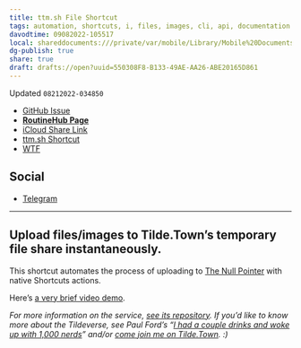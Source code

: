 ```yaml
---
title: ttm.sh File Shortcut
tags: automation, shortcuts, i, files, images, cli, api, documentation
davodtime: 09082022-105517
local: shareddocuments:///private/var/mobile/Library/Mobile%20Documents/iCloud~md~obsidian/Documents/OBSHIDDIAN/drafts/550308F8-B133-49AE-AA26-ABE20165D861.md
dg-publish: true
share: true
draft: drafts://open?uuid=550308F8-B133-49AE-AA26-ABE20165D861
---
```

Updated `08212022-034850`

- [GitHub Issue](https://github.com/extratone/i/issues/246)
- [**RoutineHub Page**](https://routinehub.co/shortcut/12854/)
- [iCloud Share Link](https://www.icloud.com/shortcuts/6b3907dbd6314f9083157adfdd79c547)
- [ttm.sh Shortcut](drafts://open?uuid=117111D9-A508-46F3-BB14-FC999568113A)
- [WTF](https://davidblue.wtf/drafts/550308F8-B133-49AE-AA26-ABE20165D861.html)

## Social

- [Telegram](https://t.me/extratone/12599)

<script async="" src="https://telegram.org/js/telegram-widget.js?1" data-telegram-post="extratone/12599" data-width="100%"></script>

---

## Upload files/images to Tilde.Town’s temporary file share instantaneously.

This shortcut automates the process of uploading to [The Null Pointer](https://ttm.sh) with native Shortcuts actions.

Here’s [a very brief video demo](https://user-images.githubusercontent.com/43663476/185783108-664d6898-db71-4162-8830-1b783b712074.MOV).

*For more information on the service, [see its repository](https://tildegit.org/tildeverse/ttm.sh). If you’d like to know more about the Tildeverse, see Paul Ford’s “[I had a couple drinks and woke up with 1,000 nerds](https://medium.com/message/tilde-club-i-had-a-couple-drinks-and-woke-up-with-1-000-nerds-a8904f0a2ebf)” and/or [come join me on Tilde.Town](https://cgi.tilde.town/users/signup). :)*